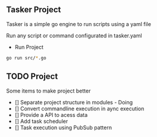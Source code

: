 ## Tasker Project

Tasker is a simple go engine to run scripts using a yaml file

Run any script or command configurated in tasker.yaml

* Run Project

```bash
go run src/*.go
```


## TODO Project

Some items to make project better

- [] Separate project structure in modules - Doing
- [] Convert commandline execution in aync execution
- [] Provide a API to acess data
- [] Add task scheduler
- [] Task execution using PubSub pattern


